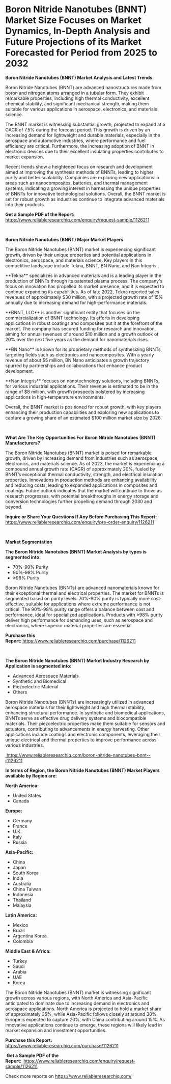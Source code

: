 <p><h1>Boron Nitride Nanotubes (BNNT) Market Size Focuses on Market Dynamics, In-Depth Analysis and Future Projections of its Market Forecasted for Period from 2025 to 2032</h1></p><p><strong>Boron Nitride Nanotubes (BNNT) Market Analysis and Latest Trends</strong></p>
<p><p>Boron Nitride Nanotubes (BNNT) are advanced nanostructures made from boron and nitrogen atoms arranged in a tubular form. They exhibit remarkable properties, including high thermal conductivity, excellent chemical stability, and significant mechanical strength, making them suitable for various applications in aerospace, electronics, and materials science.</p><p>The BNNT market is witnessing substantial growth, projected to expand at a CAGR of 7.5% during the forecast period. This growth is driven by an increasing demand for lightweight and durable materials, especially in the aerospace and automotive industries, where performance and fuel efficiency are critical. Furthermore, the increasing adoption of BNNT in electronic devices due to their excellent insulating properties contributes to market expansion.</p><p>Recent trends show a heightened focus on research and development aimed at improving the synthesis methods of BNNTs, leading to higher purity and better scalability. Companies are exploring new applications in areas such as nanocomposites, batteries, and thermal management systems, indicating a growing interest in harnessing the unique properties of BNNTs for innovative technological solutions. Overall, the BNNT market is set for robust growth as industries continue to integrate advanced materials into their products.</p></p>
<p><strong>Get a Sample PDF of the Report:&nbsp;</strong> <a href="https://www.reliableresearchiq.com/enquiry/request-sample/1126211?utm_campaign=2188&utm_medium=2&utm_source=Github&utm_content=ia&utm_term=01022025&utm_id=boron-nitride-nanotubes-bnnt">https://www.reliableresearchiq.com/enquiry/request-sample/1126211</a></p>
<p>&nbsp;</p>
<p><strong>Boron Nitride Nanotubes (BNNT) Major Market Players</strong></p>
<p><p>The Boron Nitride Nanotubes (BNNT) market is experiencing significant growth, driven by their unique properties and potential applications in electronics, aerospace, and materials science. Key players in this competitive landscape include Tekna, BNNT, BN Nano, and Nan Integris.</p><p>**Tekna** specializes in advanced materials and is a leading player in the production of BNNTs through its patented plasma process. The company's focus on innovation has propelled its market presence, and it is expected to continue expanding its capabilities. As of late 2022, Tekna reported sales revenues of approximately $30 million, with a projected growth rate of 15% annually due to increasing demand for high-performance materials.</p><p>**BNNT, LLC** is another significant entity that focuses on the commercialization of BNNT technology. Its efforts in developing applications in robust coatings and composites put it at the forefront of the market. The company has secured funding for research and innovation, aiming for annual revenues of around $10 million and a growth outlook of 20% over the next five years as the demand for nanomaterials rises.</p><p>**BN Nano** is known for its proprietary methods of synthesizing BNNTs, targeting fields such as electronics and nanocomposites. With a yearly revenue of about $5 million, BN Nano anticipates a growth trajectory spurred by partnerships and collaborations that enhance product development.</p><p>**Nan Integris** focuses on nanotechnology solutions, including BNNTs, for various industrial applications. Their revenue is estimated to be in the range of $8 million, with growth prospects bolstered by increasing applications in high-temperature environments.</p><p>Overall, the BNNT market is positioned for robust growth, with key players enhancing their production capabilities and exploring new applications to capture a growing share of an estimated $100 million market size by 2026.</p></p>
<p>&nbsp;</p>
<p><strong>What Are The Key Opportunities For Boron Nitride Nanotubes (BNNT) Manufacturers?</strong></p>
<p><p>The Boron Nitride Nanotubes (BNNT) market is poised for remarkable growth, driven by increasing demand from industries such as aerospace, electronics, and materials science. As of 2023, the market is experiencing a compound annual growth rate (CAGR) of approximately 20%, fueled by BNNT’s exceptional thermal conductivity, strength, and electrical insulation properties. Innovations in production methods are enhancing availability and reducing costs, leading to expanded applications in composites and coatings. Future outlook indicates that the market will continue to thrive as research progresses, with potential breakthroughs in energy storage and conversion technologies further propelling demand through 2030 and beyond.</p></p>
<p><strong>Inquire or Share Your Questions If Any Before Purchasing This Report:</strong> <a href="https://www.reliableresearchiq.com/enquiry/pre-order-enquiry/1126211?utm_campaign=2188&utm_medium=2&utm_source=Github&utm_content=ia&utm_term=01022025&utm_id=boron-nitride-nanotubes-bnnt">https://www.reliableresearchiq.com/enquiry/pre-order-enquiry/1126211</a></p>
<p>&nbsp;</p>
<p><strong>Market Segmentation</strong></p>
<p><strong>The Boron Nitride Nanotubes (BNNT) Market Analysis by types is segmented into:</strong></p>
<p><ul><li>70%-90% Purity</li><li>90%-98% Purity</li><li>≥98% Purity</li></ul></p>
<p><p>Boron Nitride Nanotubes (BNNTs) are advanced nanomaterials known for their exceptional thermal and electrical properties. The market for BNNTs is segmented based on purity levels: 70%-90% purity is typically more cost-effective, suitable for applications where extreme performance is not critical. The 90%-98% purity range offers a balance between cost and performance, ideal for specialized applications. Products with ≥98% purity deliver high performance for demanding uses, such as aerospace and electronics, where superior material properties are essential.</p></p>
<p><strong>Purchase this Report:&nbsp;</strong><a href="https://www.reliableresearchiq.com/purchase/1126211?utm_campaign=2188&utm_medium=2&utm_source=Github&utm_content=ia&utm_term=01022025&utm_id=boron-nitride-nanotubes-bnnt">https://www.reliableresearchiq.com/purchase/1126211</a></p>
<p>&nbsp;</p>
<p><strong>The Boron Nitride Nanotubes (BNNT) Market Industry Research by Application is segmented into:</strong></p>
<p><ul><li>Advanced Aerospace Materials</li><li>Synthetic and Biomedical</li><li>Piezoelectric Material</li><li>Others</li></ul></p>
<p><p>Boron Nitride Nanotubes (BNNTs) are increasingly utilized in advanced aerospace materials for their lightweight and high thermal stability, enhancing structural performance. In synthetic and biomedical applications, BNNTs serve as effective drug delivery systems and biocompatible materials. Their piezoelectric properties make them suitable for sensors and actuators, contributing to advancements in energy harvesting. Other applications include coatings and electronic components, leveraging their unique electrical and thermal properties to improve performance across various industries.</p></p>
<p><a href="https://www.reliableresearchiq.com/boron-nitride-nanotubes-bnnt--r1126211?utm_campaign=2188&utm_medium=2&utm_source=Github&utm_content=ia&utm_term=01022025&utm_id=boron-nitride-nanotubes-bnnt">&nbsp;https://www.reliableresearchiq.com/boron-nitride-nanotubes-bnnt--r1126211</a></p>
<p><strong>In terms of Region, the Boron Nitride Nanotubes (BNNT) Market Players available by Region are:</strong></p>
<p>
    <p> <strong> North America: </strong>
        <ul>
            <li>United States</li>
            <li>Canada</li>
        </ul>
        </p> 
    <p> <strong> Europe: </strong>
        <ul>
            <li>Germany</li>
            <li>France</li>
            <li>U.K.</li>
            <li>Italy</li>
            <li>Russia</li>
        </ul>
        </p> 
    <p> <strong> Asia-Pacific: </strong>
        <ul>
            <li>China</li>
            <li>Japan</li>
            <li>South Korea</li>
            <li>India</li>
            <li>Australia</li>
            <li>China Taiwan</li>
            <li>Indonesia</li>
            <li>Thailand</li>
            <li>Malaysia</li>
        </ul>
        </p> 
    <p> <strong> Latin America: </strong>
        <ul>
            <li>Mexico</li>
            <li>Brazil</li>
            <li>Argentina Korea</li>
            <li>Colombia</li>
        </ul>
        </p> 
    <p> <strong> Middle East & Africa: </strong>
        <ul>
            <li>Turkey</li>
            <li>Saudi</li>
            <li>Arabia</li>
            <li>UAE</li>
            <li>Korea</li>
        </ul>
    </p>
    </p>
<p><p>The Boron Nitride Nanotubes (BNNT) market is witnessing significant growth across various regions, with North America and Asia-Pacific anticipated to dominate due to increasing demand in electronics and aerospace applications. North America is projected to hold a market share of approximately 35%, while Asia-Pacific follows closely at around 30%. Europe is expected to capture 20%, with China contributing around 15%. As innovative applications continue to emerge, these regions will likely lead in market expansion and investment opportunities.</p></p>
<p><strong>Purchase this Report: </strong><a href="https://www.reliableresearchiq.com/purchase/1126211?utm_campaign=2188&utm_medium=2&utm_source=Github&utm_content=ia&utm_term=01022025&utm_id=boron-nitride-nanotubes-bnnt">https://www.reliableresearchiq.com/purchase/1126211</a></p>
<p>&nbsp;<strong>Get a Sample PDF of the Report:&nbsp;&nbsp;</strong><a href="https://www.reliableresearchiq.com/enquiry/request-sample/1126211?utm_campaign=2188&utm_medium=2&utm_source=Github&utm_content=ia&utm_term=01022025&utm_id=boron-nitride-nanotubes-bnnt">https://www.reliableresearchiq.com/enquiry/request-sample/1126211</a></p>
<p><strong></strong></p>
<p>Check more reports on <a href="https://www.reliableresearchiq.com/?utm_campaign=2188&utm_medium=2&utm_source=Github&utm_content=ia&utm_term=01022025&utm_id=boron-nitride-nanotubes-bnnt">https://www.reliableresearchiq.com/</a></p>